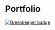 # Portfolio

[![Greenkeeper badge](https://badges.greenkeeper.io/Saurabh3333/Portfolio.svg)](https://greenkeeper.io/)
